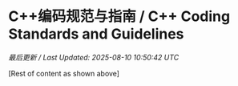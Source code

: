 # C++编码规范与指南 / C++ Coding Standards and Guidelines

*最后更新 / Last Updated: 2025-08-10 10:50:42 UTC*

[Rest of content as shown above]